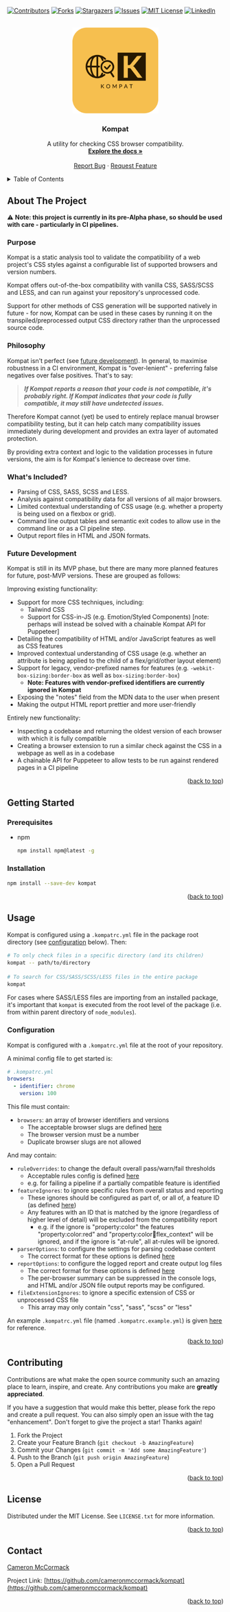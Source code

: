 <a name="readme-top"></a>

[![Contributors][contributors-shield]][contributors-url]
[![Forks][forks-shield]][forks-url]
[![Stargazers][stars-shield]][stars-url]
[![Issues][issues-shield]][issues-url]
[![MIT License][license-shield]][license-url]
[![LinkedIn][linkedin-shield]][linkedin-url]

<!-- PROJECT LOGO -->
<br />
<div align="center">
  <a href="https://github.com/cameronmccormack/kompat">
    <img src="images/logo.png" alt="Logo" width="200" height="200">
  </a>

<h3 align="center">Kompat</h3>

  <p align="center">
    A utility for checking CSS browser compatibility.
    <br />
    <a href="https://github.com/cameronmccormack/kompat"><strong>Explore the docs »</strong></a>
    <br />
    <br />
    <a href="https://github.com/cameronmccormack/kompat/issues">Report Bug</a>
    ·
    <a href="https://github.com/cameronmccormack/kompat/issues">Request Feature</a>
  </p>
</div>

<!-- TABLE OF CONTENTS -->
<details>
  <summary>Table of Contents</summary>
  <ol>
    <li>
      <a href="#about-the-project">About The Project</a>
      <ul>
        <li><a href="#purpose">Purpose</a></li>
        <li><a href="#philosophy">Philosophy</a></li>
        <li><a href="#whats-included">What's Included?</a></li>
        <li><a href="#future-development">Future Development</a></li>
      </ul>
    </li>
    <li>
      <a href="#getting-started">Getting Started</a>
      <ul>
        <li><a href="#prerequisites">Prerequisites</a></li>
        <li><a href="#installation">Installation</a></li>
      </ul>
    </li>
    <li><a href="#usage">Usage</a></li>
    <li><a href="#contributing">Contributing</a></li>
    <li><a href="#license">License</a></li>
    <li><a href="#contact">Contact</a></li>
    <li><a href="#acknowledgments">Acknowledgments</a></li>
  </ol>
</details>

## About The Project

:warning: **Note: this project is currently in its pre-Alpha phase, so should be used with care - particularly in CI pipelines.**

### Purpose

Kompat is a static analysis tool to validate the compatibility of a web project's CSS styles against a configurable list of supported browsers and version numbers.

Kompat offers out-of-the-box compatibility with vanilla CSS, SASS/SCSS and LESS, and can run against your repository's unprocessed code.

Support for other methods of CSS generation will be supported natively in future - for now, Kompat can be used in these cases by running it on the transpiled/preprocessed output CSS directory rather than the unprocessed source code.

### Philosophy

Kompat isn't perfect (see [future development](#future-development)). In general, to maximise robustness in a CI environment, Kompat is "over-lenient" - preferring false negatives over false positives. That's to say:

> **_If Kompat reports a reason that your code is not compatible, it's probably right. If Kompat indicates that your code is fully compatible, it may still have undetected issues._**

Therefore Kompat cannot (yet) be used to entirely replace manual browser compatibility testing, but it can help catch many compatibility issues immediately during development and provides an extra layer of automated protection.

By providing extra context and logic to the validation processes in future versions, the aim is for Kompat's lenience to decrease over time.

### What's Included?

- Parsing of CSS, SASS, SCSS and LESS.
- Analysis against compatibility data for all versions of all major browsers.
- Limited contextual understanding of CSS usage (e.g. whether a property is being used on a flexbox or grid).
- Command line output tables and semantic exit codes to allow use in the command line or as a CI pipeline step.
- Output report files in HTML and JSON formats.

### Future Development

Kompat is still in its MVP phase, but there are many more planned features for future, post-MVP versions. These are grouped as follows:

Improving existing functionality:
- Support for more CSS techniques, including:
  - Tailwind CSS
  - Support for CSS-in-JS (e.g. Emotion/Styled Components) [note: perhaps will instead be solved with a chainable Kompat API for Puppeteer]
- Detailing the compatibility of HTML and/or JavaScript features as well as CSS features
- Improved contextual understanding of CSS usage (e.g. whether an attribute is being applied to the child of a flex/grid/other layout element)
- Support for legacy, vendor-prefixed names for features (e.g. `-webkit-box-sizing:border-box` as well as `box-sizing:border-box`)
  - **Note: Features with vendor-prefixed identifiers are currently ignored in Kompat**
- Exposing the "notes" field from the MDN data to the user when present
- Making the output HTML report prettier and more user-friendly

Entirely new functionality:
- Inspecting a codebase and returning the oldest version of each browser with which it is fully compatible
- Creating a browser extension to run a similar check against the CSS in a webpage as well as in a codebase
- A chainable API for Puppeteer to allow tests to be run against rendered pages in a CI pipeline

<p align="right">(<a href="#readme-top">back to top</a>)</p>

## Getting Started

### Prerequisites

* npm
  ```sh
  npm install npm@latest -g
  ```

### Installation

```bash
npm install --save-dev kompat
```

<p align="right">(<a href="#readme-top">back to top</a>)</p>

## Usage

Kompat is configured using a `.kompatrc.yml` file in the package root directory (see [configuration](#configuration) below). Then:

```bash
# To only check files in a specific directory (and its children)
kompat -- path/to/directory

# To search for CSS/SASS/SCSS/LESS files in the entire package
kompat
```

For cases where SASS/LESS files are importing from an installed package, it's important that `kompat` is executed from the root level of the package (i.e. from within parent directory of `node_modules`).

### Configuration

Kompat is configured with a `.kompatrc.yml` file at the root of your repository.

A minimal config file to get started is:


```yaml
# .kompatrc.yml
browsers:
  - identifier: chrome
    version: 100
```

This file must contain:

- `browsers`: an array of browser identifiers and versions
  - The acceptable browser slugs are defined [here](src/run-commands/schema-validation/browsers.ts#L6)
  - The browser version must be a number
  - Duplicate browser slugs are not allowed

And may contain:

- `ruleOverrides`: to change the default overall pass/warn/fail thresholds
  - Acceptable rules config is defined [here](src/run-commands/schema-validation/rule-overrides.ts#L6)
  - e.g. for failing a pipeline if a partially compatible feature is identified
- `featureIgnores`: to ignore specific rules from overall status and reporting
  - These ignores should be configured as part of, or all of, a feature ID (as defined [here](src/run-commands/schema-validation/feature-ignores.ts#L20))
  - Any features with an ID that is matched by the ignore (regardless of higher level of detail) will be excluded from the compatibility report
    - e.g. if the ignore is "property:color" the features "property:color:red" and "property:color:orange:flex_context" will be ignored, and if the ignore is "at-rule", all at-rules will be ignored.
- `parserOptions`: to configure the settings for parsing codebase content
  - The correct format for these options is defined [here](src/run-commands/schema-validation/parser-options.ts#L7)
- `reportOptions`: to configure the logged report and create output log files
  - The correct format for these options is defined [here](src/run-commands/schema-validation/report-options.ts#L6)
  - The per-browser summary can be suppressed in the console logs, and HTML and/or JSON file output reports may be configured.
- `fileExtensionIgnores`: to ignore a specific extension of CSS or unprocessed CSS file
  - This array may only contain "css", "sass", "scss" or "less"

An example `.kompatrc.yml` file (named `.kompatrc.example.yml`) is given [here](.kompatrc.example.yml) for reference.

<p align="right">(<a href="#readme-top">back to top</a>)</p>

## Contributing

Contributions are what make the open source community such an amazing place to learn, inspire, and create. Any contributions you make are **greatly appreciated**.

If you have a suggestion that would make this better, please fork the repo and create a pull request. You can also simply open an issue with the tag "enhancement".
Don't forget to give the project a star! Thanks again!

1. Fork the Project
2. Create your Feature Branch (`git checkout -b AmazingFeature`)
3. Commit your Changes (`git commit -m 'Add some AmazingFeature'`)
4. Push to the Branch (`git push origin AmazingFeature`)
5. Open a Pull Request

<p align="right">(<a href="#readme-top">back to top</a>)</p>

## License

Distributed under the MIT License. See `LICENSE.txt` for more information.

<p align="right">(<a href="#readme-top">back to top</a>)</p>

## Contact

[Cameron McCormack](https://github.com/cameronmccormack)

Project Link: [https://github.com/cameronmccormack/kompat](https://github.com/cameronmccormack/kompat)

<p align="right">(<a href="#readme-top">back to top</a>)</p>

[contributors-shield]: https://img.shields.io/github/contributors/cameronmccormack/kompat.svg?style=for-the-badge
[contributors-url]: https://github.com/cameronmccormack/kompat/graphs/contributors
[forks-shield]: https://img.shields.io/github/forks/cameronmccormack/kompat.svg?style=for-the-badge
[forks-url]: https://github.com/cameronmccormack/kompat/network/members
[stars-shield]: https://img.shields.io/github/stars/cameronmccormack/kompat.svg?style=for-the-badge
[stars-url]: https://github.com/cameronmccormack/kompat/stargazers
[issues-shield]: https://img.shields.io/github/issues/cameronmccormack/kompat.svg?style=for-the-badge
[issues-url]: https://github.com/cameronmccormack/kompat/issues
[license-shield]: https://img.shields.io/github/license/cameronmccormack/kompat.svg?style=for-the-badge
[license-url]: https://github.com/cameronmccormack/kompat/blob/main/LICENSE.txt
[linkedin-shield]: https://img.shields.io/badge/-LinkedIn-black.svg?style=for-the-badge&logo=linkedin&colorB=555
[linkedin-url]: https://linkedin.com/in/cameron-mccormack
